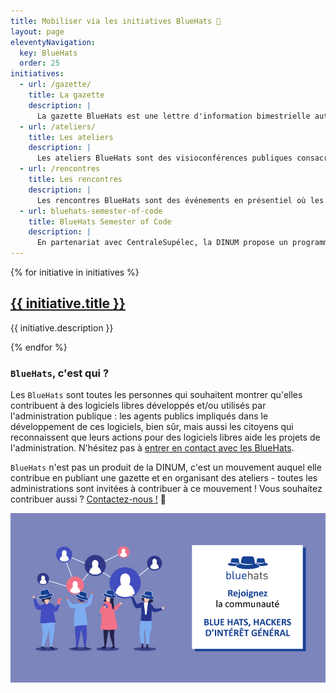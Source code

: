 ```yaml
---
title: Mobiliser via les initiatives BlueHats 🧢
layout: page
eleventyNavigation:
  key: BlueHats
  order: 25
initiatives:
  - url: /gazette/
    title: La gazette
    description: |
      La gazette BlueHats est une lettre d'information bimestrielle autour des logiciels libres par et pour les administrations publiques.
  - url: /ateliers/
    title: Les ateliers
    description: |
      Les ateliers BlueHats sont des visioconférences publiques consacrées à l'utilisation de logiciels libres par des administrations.
  - url: /rencontres
    title: Les rencontres
    description: |
      Les rencontres BlueHats sont des événements en présentiel où les BlueHats se retrouve pour faire connaissance et collaborer.  Ces rencontres peuvent prendre différentes formes : Sprint Open Source, journées BlueHats lors de salons, etc.
  - url: bluehats-semester-of-code
    title: BlueHats Semester of Code
    description: |
      En partenariat avec CentraleSupélec, la DINUM propose un programme de stages pour développer les contributions de l'administration à des logiciels libres.
---
```


<div class="fr-grid-row fr-grid-row--gutters">

  {% for initiative in initiatives %}
  <div class="fr-col-12 fr-col-md-6">
    <div class="fr-card fr-enlarge-link">
      <div class="fr-card__body">
        <div class="fr-card__content">
          <h2 class="fr-card__title">
            <a href="{{ initiative.url }}" class="fr-card__link">{{ initiative.title }}</a>
          </h2>
          <p class="fr-card__desc">{{ initiative.description }}</p>
        </div>
      </div>
    </div>
  </div>
  {% endfor %}

</div>

<div class="fr-grid-row fr-grid-row--gutters">
  <div class="fr-col-6">
    <h3><code>BlueHats</code>, c'est qui ?</h3>
    <p>Les <code>BlueHats</code> sont toutes les personnes qui souhaitent montrer qu'elles contribuent à des logiciels libres développés et/ou utilisés par l'administration publique : les agents publics impliqués dans le développement de ces logiciels, bien sûr, mais aussi les citoyens qui reconnaissent que leurs actions pour des logiciels libres aide les projets de l'administration.  N'hésitez pas à <a href="https://man.sr.ht/~etalab/logiciels-libres/espaces-communication-bluehats.md" title="Où échanger avec d'autres agents publics libristes et la communauté BlueHats ? - Lien externe">entrer en contact avec les BlueHats</a>.</p>
    <p><code>BlueHats</code> n'est pas un produit de la DINUM, c'est un mouvement auquel elle contribue en publiant une gazette et en organisant des ateliers - toutes les administrations sont invitées à contribuer à ce mouvement ! Vous souhaitez contribuer aussi ? <a href="mailto:logiciels-libres@data.gouv.fr">Contactez-nous !</a> 🧢</p>
  </div>
  <div class="fr-col-6 fr-mt-6w">
    <img class="fr-responsive-img" src="/img/bluehats-communaute.jpg"/>
  </div>
</div>

